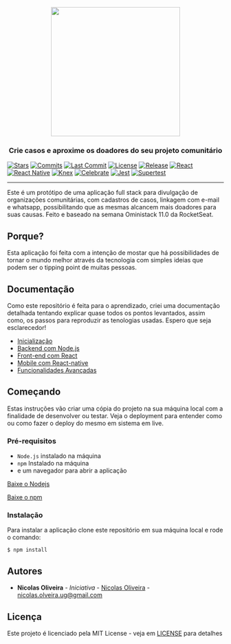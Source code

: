 <div align="center">
<img alt="" src="https://raw.githubusercontent.com/nicolas-oliveira/images/master/bethehero/bethehero.png" width="300px">
</div>

<h3 align="center">Crie casos e aproxime os doadores do seu projeto comunitário</h3>

[![Stars](https://badgen.net/github/stars/nicolas-oliveira/bethehero)](https://github.com/nicolas-oliveira/bethehero/stargazers)
[![Commits](https://badgen.net/github/commits/nicolas-oliveira/bethehero)](https://github.com/nicolas-oliveira/bethehero/commits/)
[![Last Commit](https://badgen.net/github/last-commit/nicolas-oliveira/bethehero)](https://github.com/nicolas-oliveira/bethehero/commits/)
[![License](https://badgen.net/github/license/nicolas-oliveira/bethehero)](./LICENSE)
[![Release](https://badgen.net/github/release/nicolas-oliveira/bethehero)](#)
[![React](https://badgen.net/badge/React/v16.13.1/orange)](https://reactjs.org)
[![React Native](https://badgen.net/badge/React-native/v5.1.5/cyan)](https://reactnative.dev)
[![Knex](https://badgen.net/badge/Knex/v0.20.13/pink)](http://knexjs.org)
[![Celebrate](https://badgen.net/badge/Celebrate/v12.1.0/green)](https://github.com/arb/celebrate)
[![Jest](https://badgen.net/badge/Jest/v25.3.0/green)](https://jestjs.io)
[![Supertest](https://badgen.net/badge/Supertest/v4.0.2/red)](https://www.npmjs.com/package/supertest)
<hr>

Este é um protótipo de uma aplicação full stack para divulgação de organizações comunitárias, com cadastros de casos, linkagem com e-mail e whatsapp, possibilitando que as mesmas alcancem mais doadores para suas causas.
Feito e baseado na semana Oministack 11.0 da RocketSeat.

## Porque?

Esta aplicação foi feita com a intenção de mostar que há possibilidades de tornar o mundo melhor através da tecnologia com simples ideias que podem ser o tipping point de muitas pessoas. 

## Documentação

Como este repositório é feita para o aprendizado, criei uma documentação detalhada tentando explicar quase todos os pontos levantados, assim como, os passos para reproduzir as tenologias usadas. Espero que seja esclarecedor!
<br>
- [Inicialização](#)<br>
- [Backend com Node.js](https://gist.github.com/nicolas-oliveira/82b3ea113f63bea16980afc7cc950d7e)<br>
- [Front-end com React](https://gist.github.com/nicolas-oliveira/995dc23e41c34b109e984d7dea52c66f)<br>
- [Mobile com React-native](https://gist.github.com/nicolas-oliveira/59877e5d30ffc8fdf60c8313d8541663)<br>
- [Funcionalidades Avançadas](https://gist.github.com/nicolas-oliveira/82bfe90e64cc2ee9a95c61949e060525)<br>

## Começando

Estas instruções vão criar uma cópia do projeto na sua máquina local com a finalidade de desenvolver ou testar. Veja o deployment para entender como ou como fazer o deploy do mesmo em sistema em live.


### Pré-requisitos

- `Node.js` instalado na máquina
- `npm` Instalado na máquina
- e um navegador para abrir a aplicação

[Baixe o Nodejs](https://nodejs.org/en/)

[Baixe o npm](https://nodejs.org/en/download/)

### Instalação

Para instalar a aplicação clone este repositório em sua máquina local e rode o comando:

```
$ npm install
```

## Autores

* **Nicolas Oliveira** - *Iniciativa* - [Nicolas Oliveira](https://github.com/nicolas-oliveira/) - nicolas.olveira.ug@gmail.com

## Licença

Este projeto é licenciado pela MIT License -  veja em [LICENSE](./LICENSE) para detalhes
